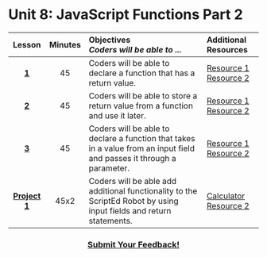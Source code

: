# Unit 8: JavaScript Functions Part 2




|Lesson|Minutes|Objectives <br> *Coders will be able to ...*|Additional Resources|
|:-------:|:-------:|:-------|:-------|
|[**1**]()|45| Coders will be able to declare a function that has a return value.|[Resource 1]()<br>[Resource 2]()|
|[**2**]()|45|Coders will be able to store a return value from a function and use it later.|[Resource 1]()<br>[Resource 2]()|
|[**3**]()|45| Coders will be able to declare a function that takes in a value from an input field and passes it through a parameter.|[Resource 1]()<br>[Resource 2]()|
|[**Project 1**]()|45x2|Coders will be able add additional functionality to the ScriptEd Robot by using input fields and return statements.|[Calculator](https://github.com/ScriptEdcurriculum/curriculum2016/tree/master/year1/units/unit10/projects/project2)<br>[Resource 2]()|



<h3 align="center"><a href="https://docs.google.com/forms/d/e/1FAIpQLSfx0wkLyw_jSOhWR2yY8GTR8TV2NXYZc40us7aPHnl9bO6WAQ/viewform">Submit Your Feedback!</a></h3>



